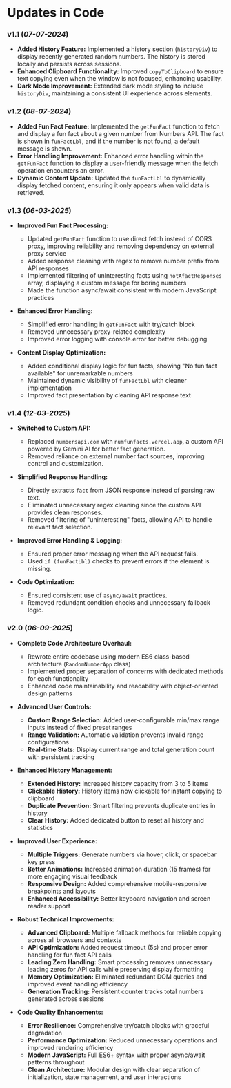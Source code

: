 # Updates in Code

### v1.1 (*07-07-2024*)

- **Added History Feature:** Implemented a history section (`historyDiv`) to display recently generated random numbers. The history is stored locally and persists across sessions.
- **Enhanced Clipboard Functionality:** Improved `copyToClipboard` to ensure text copying even when the window is not focused, enhancing usability.
- **Dark Mode Improvement:** Extended dark mode styling to include `historyDiv`, maintaining a consistent UI experience across elements.

### v1.2 (*08-07-2024*) 

- **Added Fun Fact Feature:** Implemented the `getFunFact` function to fetch and display a fun fact about a given number from Numbers API. The fact is shown in `funFactLbl`, and if the number is not found, a default message is shown.
- **Error Handling Improvement:** Enhanced error handling within the `getFunFact` function to display a user-friendly message when the fetch operation encounters an error.
- **Dynamic Content Update:** Updated the `funFactLbl` to dynamically display fetched content, ensuring it only appears when valid data is retrieved.

### v1.3 (*06-03-2025*)

- **Improved Fun Fact Processing:** 
  - Updated `getFunFact` function to use direct fetch instead of CORS proxy, improving reliability and removing dependency on external proxy service
  - Added response cleaning with regex to remove number prefix from API responses
  - Implemented filtering of uninteresting facts using `notAfactResponses` array, displaying a custom message for boring numbers
  - Made the function async/await consistent with modern JavaScript practices

- **Enhanced Error Handling:**
  - Simplified error handling in `getFunFact` with try/catch block
  - Removed unnecessary proxy-related complexity
  - Improved error logging with console.error for better debugging

- **Content Display Optimization:**
  - Added conditional display logic for fun facts, showing "No fun fact available" for unremarkable numbers
  - Maintained dynamic visibility of `funFactLbl` with cleaner implementation
  - Improved fact presentation by cleaning API response text

### v1.4 (*12-03-2025*)  

- **Switched to Custom API:**  
  - Replaced `numbersapi.com` with `numfunfacts.vercel.app`, a custom API powered by Gemini AI for better fact generation.  
  - Removed reliance on external number fact sources, improving control and customization.  

- **Simplified Response Handling:**  
  - Directly extracts `fact` from JSON response instead of parsing raw text.  
  - Eliminated unnecessary regex cleaning since the custom API provides clean responses.  
  - Removed filtering of "uninteresting" facts, allowing API to handle relevant fact selection.  

- **Improved Error Handling & Logging:**   
  - Ensured proper error messaging when the API request fails.  
  - Used `if (funFactLbl)` checks to prevent errors if the element is missing.  

- **Code Optimization:**  
  - Ensured consistent use of `async/await` practices.  
  - Removed redundant condition checks and unnecessary fallback logic.

### v2.0 (*06-09-2025*)

- **Complete Code Architecture Overhaul:**
  - Rewrote entire codebase using modern ES6 class-based architecture (`RandomNumberApp` class)
  - Implemented proper separation of concerns with dedicated methods for each functionality
  - Enhanced code maintainability and readability with object-oriented design patterns

- **Advanced User Controls:**
  - **Custom Range Selection:** Added user-configurable min/max range inputs instead of fixed preset ranges
  - **Range Validation:** Automatic validation prevents invalid range configurations
  - **Real-time Stats:** Display current range and total generation count with persistent tracking

- **Enhanced History Management:**
  - **Extended History:** Increased history capacity from 3 to 5 items
  - **Clickable History:** History items now clickable for instant copying to clipboard
  - **Duplicate Prevention:** Smart filtering prevents duplicate entries in history
  - **Clear History:** Added dedicated button to reset all history and statistics

- **Improved User Experience:**
  - **Multiple Triggers:** Generate numbers via hover, click, or spacebar key press
  - **Better Animations:** Increased animation duration (15 frames) for more engaging visual feedback
  - **Responsive Design:** Added comprehensive mobile-responsive breakpoints and layouts
  - **Enhanced Accessibility:** Better keyboard navigation and screen reader support

- **Robust Technical Improvements:**
  - **Advanced Clipboard:** Multiple fallback methods for reliable copying across all browsers and contexts
  - **API Optimization:** Added request timeout (5s) and proper error handling for fun fact API calls
  - **Leading Zero Handling:** Smart processing removes unnecessary leading zeros for API calls while preserving display formatting
  - **Memory Optimization:** Eliminated redundant DOM queries and improved event handling efficiency
  - **Generation Tracking:** Persistent counter tracks total numbers generated across sessions

- **Code Quality Enhancements:**
  - **Error Resilience:** Comprehensive try/catch blocks with graceful degradation
  - **Performance Optimization:** Reduced unnecessary operations and improved rendering efficiency  
  - **Modern JavaScript:** Full ES6+ syntax with proper async/await patterns throughout
  - **Clean Architecture:** Modular design with clear separation of initialization, state management, and user interactions